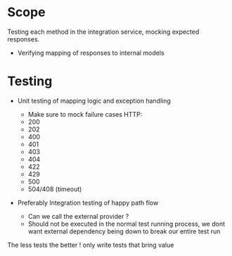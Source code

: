 # Scope
Testing each method in the integration service, mocking expected responses.
- Verifying mapping of responses to internal models

# Testing

- Unit testing of mapping logic and exception handling
    - Make sure to mock failure cases HTTP:
    - 200
    - 202
    - 400
    - 401
    - 403
    - 404
    - 422
    - 429
    - 500    
    - 504/408 (timeout)
    
- Preferably Integration testing of happy path flow
  - Can we call the external provider ?
  - Should not be executed in the normal test running process, we dont want external dependency being down to break our entire test run
  

The less tests the better ! only write tests that bring value